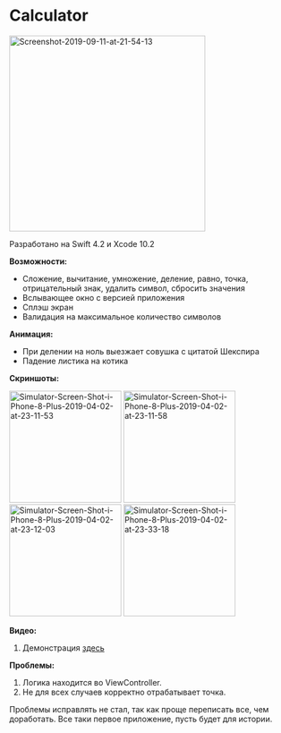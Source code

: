 # Calculator

<a href="https://imgbb.com/"><img src="https://i.ibb.co/c214775/Screenshot-2019-09-11-at-21-54-13.png" alt="Screenshot-2019-09-11-at-21-54-13" width="350"></a>

Разработано на Swift 4.2 и Xcode 10.2

<b>Возможности:</b>
- Сложение, вычитание, умножение, деление, равно, точка, отрицательный знак, удалить символ, сбросить значения
- Вслывающее окно с версией приложения
- Сплэш экран
- Валидация на максимальное количество символов

<b>Анимация:</b>
- При делении на ноль выезжает совушка с цитатой Шекспира
- Падение листика на котика

<b>Скриншоты:</b>

<a href="https://ibb.co/rMtxCsG"><img src="https://i.ibb.co/2P6vDN7/Simulator-Screen-Shot-i-Phone-8-Plus-2019-04-02-at-23-11-53.png" alt="Simulator-Screen-Shot-i-Phone-8-Plus-2019-04-02-at-23-11-53" width="200"></a> 
<a href="https://ibb.co/T4t2kzQ"><img src="https://i.ibb.co/m94TGQn/Simulator-Screen-Shot-i-Phone-8-Plus-2019-04-02-at-23-11-58.png" alt="Simulator-Screen-Shot-i-Phone-8-Plus-2019-04-02-at-23-11-58" width="200"></a> 
<a href="https://ibb.co/ypb20TS"><img src="https://i.ibb.co/w7xtyHs/Simulator-Screen-Shot-i-Phone-8-Plus-2019-04-02-at-23-12-03.png" alt="Simulator-Screen-Shot-i-Phone-8-Plus-2019-04-02-at-23-12-03" width="200"></a> 
<a href="https://ibb.co/JsQ7jxZ"><img src="https://i.ibb.co/FDVw4sp/Simulator-Screen-Shot-i-Phone-8-Plus-2019-04-02-at-23-33-18.png" alt="Simulator-Screen-Shot-i-Phone-8-Plus-2019-04-02-at-23-33-18" width="200"></a>

<b>Видео:</b>
1. Демонстрация [здесь](https://drive.google.com/open?id=17DdydcUC_hmah-J1SKjoBzcOzANgT9Rj)

<b>Проблемы:</b>
1. Логика находится во ViewController. 
2. Не для всех случаев корректно отрабатывает точка.

Проблемы исправлять не стал, так как проще переписать все, чем доработать. Все таки первое приложение, пусть будет для истории.
